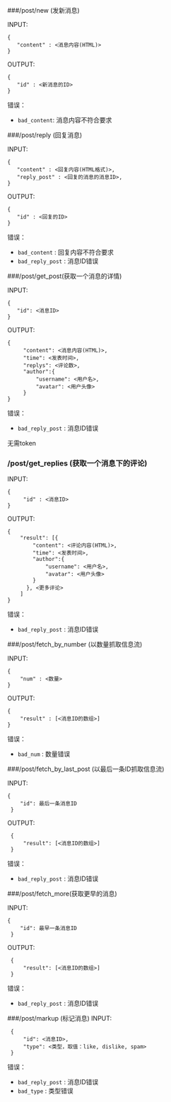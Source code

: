 ###/post/new (发新消息)

INPUT: 

    {
       "content" : <消息内容(HTML)>
    }

OUTPUT: 

    {
       "id" : <新消息的ID>
    }

错误：

* `bad_content`: 消息内容不符合要求

###/post/reply (回复消息)

INPUT: 

    {
       "content" : <回复内容(HTML格式)>, 
       "reply_post" : <回复的消息的消息ID>, 
    }

OUTPUT: 

    {
       "id" : <回复的ID>
    }

错误：

* `bad_content` : 回复内容不符合要求
* `bad_reply_post` : 消息ID错误

###/post/get_post(获取一个消息的详情)

INPUT: 

    {
       "id": <消息ID>
    }

OUTPUT: 

    {
         "content": <消息内容(HTML)>, 
         "time": <发表时间>, 
         "replys": <评论数>, 
         "author":{
             "username": <用户名>, 
             "avatar": <用户头像>
         }
    }

错误：

* `bad_reply_post` : 消息ID错误

无需token

### /post/get_replies  (获取一个消息下的评论)  
INPUT: 

    {
         "id" : <消息ID>
    }  

OUTPUT: 

    {
        "result": [{
            "content": <评论内容(HTML)>, 
            "time": <发表时间>, 
            "author":{
                "username": <用户名>, 
                "avatar": <用户头像>
            }
          }, <更多评论>
        ]
    }

错误：

* `bad_reply_post` : 消息ID错误

###/post/fetch_by_number (以数量抓取信息流)

INPUT: 

    {
        "num" : <数量>
    }

OUTPUT: 

    {
        "result" : [<消息ID的数组>]
    }

错误：

* `bad_num` : 数量错误

###/post/fetch_by_last_post (以最后一条ID抓取信息流)

INPUT: 

    {
        "id": 最后一条消息ID
     }
OUTPUT: 

     {
         "result": [<消息ID的数组>]
     }

错误：

* `bad_reply_post` : 消息ID错误

###/post/fetch_more(获取更早的消息)

INPUT: 

    {
        "id": 最早一条消息ID
     }
OUTPUT: 

     {
         "result": [<消息ID的数组>]
     }

错误：

* `bad_reply_post` : 消息ID错误


###/post/markup (标记消息)
INPUT:

     {
         "id": <消息ID>, 
         "type": <类型，取值：like, dislike, spam>
     }

错误：

* `bad_reply_post` : 消息ID错误
* `bad_type` : 类型错误
